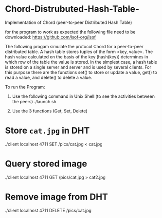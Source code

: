 # Chord-Distrubuted-Hash-Table-
Implementation of Chord (peer-to-peer Distributed Hash Table)

for the program to work as expected the following file need to be downloaded:
https://github.com/lsof-org/lsof

The following progam simulate the protocol Chord for a peer-to-peer distributed table. 
A hash table stores tuples of the form <key, value>. The hash value calculated on the basis of the key (hash(key)) determines in which row of the table the value is stored.
In the simplest case, a hash table is stored on a single server and
server and is used by several clients. For this purpose there are the
functions set() to store or update a value, get() to read a value, and delete() to delete a value.

To run the Program:

1. Use the following command in Unix Shell (to see the activities between the peers)
./launch.sh 

2. Use the 3 functions (Get, Set, Delete)

# Store `cat.jpg` in DHT
./client localhost 4711 SET /pics/cat.jpg < cat.jpg

# Query stored image
./client localhost 4711 GET /pics/cat.jpg > cat2.jpg

# Remove image from DHT
./client localhost 4711 DELETE /pics/cat.jpg
